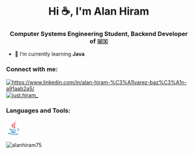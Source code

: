 <h1 align="center">Hi ☕, I'm Alan Hiram</h1>
<h3 align="center">Computer Systems Engineering Student, Backend Developer of 🇲🇽</h3>

- 🌱 I’m currently learning **Java**

<h3 align="left">Connect with me:</h3>
<p align="left">
<a href="https://linkedin.com/in/https://linkedin.com/in/alan-hiram-álvarez-bazán-a91aab2a5" target="blank"><img align="center" src="https://raw.githubusercontent.com/rahuldkjain/github-profile-readme-generator/master/src/images/icons/Social/linked-in-alt.svg" alt="https://www.linkedin.com/in/alan-hiram-%C3%A1lvarez-baz%C3%A1n-a91aab2a5/" height="30" width="40" /></a>
<a href="https://instagram.com/just.hiram_" target="blank"><img align="center" src="https://raw.githubusercontent.com/rahuldkjain/github-profile-readme-generator/master/src/images/icons/Social/instagram.svg" alt="just.hiram_" height="30" width="40" /></a>
</p>

<h3 align="left">Languages and Tools:</h3>
<p align="left"> <a href="https://www.java.com" target="_blank" rel="noreferrer"> <img src="https://raw.githubusercontent.com/devicons/devicon/master/icons/java/java-original.svg" alt="java" width="40" height="40"/> </a> </p>

<p><img align="center" src="https://github-readme-stats.vercel.app/api/top-langs?username=alanhiram75&show_icons=true&locale=en&layout=compact" alt="alanhiram75" /></p>
